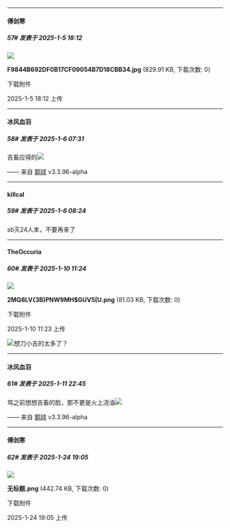 ﻿
*****

####  傅剑寒  
##### 57#       发表于 2025-1-5 18:12

<img src="https://img.saraba1st.com/forum/202501/05/181229hzjdemwexxdm6bm1.jpg" referrerpolicy="no-referrer">

<strong>F9844B692DF0B17CF09054B7D18CBB34.jpg</strong> (829.91 KB, 下载次数: 0)

下载附件

2025-1-5 18:12 上传


*****

####  冰风血羽  
##### 58#       发表于 2025-1-6 07:31

吉畜应得的<img src="https://static.saraba1st.com/image/smiley/face2017/049.png" referrerpolicy="no-referrer">

—— 来自 [鹅球](https://www.pgyer.com/xfPejhuq) v3.3.96-alpha


*****

####  killcal  
##### 59#       发表于 2025-1-6 08:24

sb灭24人本，不要再来了

*****

####  TheOccuria  
##### 60#       发表于 2025-1-10 11:24

<img src="https://img.saraba1st.com/forum/202501/10/112359d6ij6c25j00xcz26.png" referrerpolicy="no-referrer">

<strong>2MQ8LV{3B)PNW9MH$GUV5[U.png</strong> (81.03 KB, 下载次数: 0)

下载附件

2025-1-10 11:23 上传

<img src="https://static.saraba1st.com/image/smiley/face2017/067.png" referrerpolicy="no-referrer">想刀小吉的太多了？


*****

####  冰风血羽  
##### 61#       发表于 2025-1-11 22:45

骂之前想想吉畜的脸，那不更是火上浇油<img src="https://static.saraba1st.com/image/smiley/face2017/046.png" referrerpolicy="no-referrer">

—— 来自 [鹅球](https://www.pgyer.com/xfPejhuq) v3.3.96-alpha

*****

####  傅剑寒  
##### 62#       发表于 2025-1-24 19:05

<img src="https://img.saraba1st.com/forum/202501/24/190527xio7u7xu719mhwur.png" referrerpolicy="no-referrer">

<strong>无标题.png</strong> (442.74 KB, 下载次数: 0)

下载附件

2025-1-24 19:05 上传

